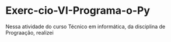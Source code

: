 # Exerc-cio-VI-Programa-o-Py
Nessa atividade do curso Técnico em informática, da disciplina de Prograação, realizei 
